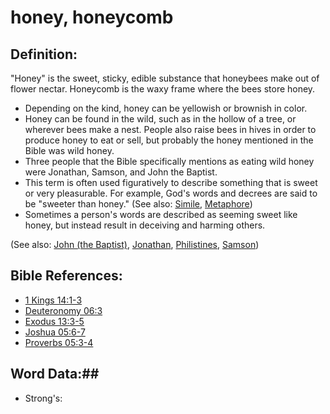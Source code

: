 # honey, honeycomb #

## Definition: ##

"Honey" is the sweet, sticky, edible substance that honeybees make out of flower nectar. Honeycomb is the waxy frame where the bees store honey.

* Depending on the kind, honey can be yellowish or brownish in color.
* Honey can be found in the wild, such as in the hollow of a tree, or wherever bees make a nest. People also raise bees in hives in order to produce honey to eat or sell, but probably the honey mentioned in the Bible was wild honey.
* Three people that the Bible specifically mentions as eating wild honey were Jonathan, Samson, and John the Baptist.
* This term is often used figuratively to describe something that is sweet or very pleasurable. For example, God's words and decrees are said to be "sweeter than honey." (See also: [Simile](rc://en/ta/man/translate/figs-simile), [Metaphore](rc://en/ta/man/translate/figs-metaphore))
* Sometimes a person's words are described as seeming sweet like honey, but instead result in deceiving and harming others.

(See also: [John (the Baptist)](../other/johnthebaptist.md), [Jonathan](../other/jonathan.md), [Philistines](../other/philistines.md), [Samson](../other/samson.md))

## Bible References: ##

* [1 Kings 14:1-3](rc://en/tn/help/1ki/14/01)
* [Deuteronomy 06:3](rc://en/tn/help/deu/06/03)
* [Exodus 13:3-5](rc://en/tn/help/exo/13/03)
* [Joshua 05:6-7](rc://en/tn/help/jos/05/06)
* [Proverbs 05:3-4](rc://en/tn/help/pro/05/03)

## Word Data:##

* Strong's: 

